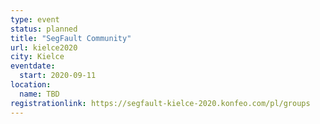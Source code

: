 ```yaml
---
type: event
status: planned
title: "SegFault Community"
url: kielce2020
city: Kielce
eventdate:
  start: 2020-09-11
location:
  name: TBD
registrationlink: https://segfault-kielce-2020.konfeo.com/pl/groups
---
```

